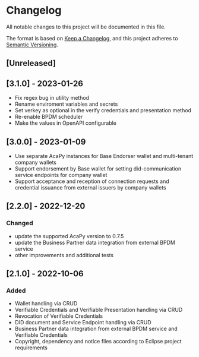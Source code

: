 # Changelog
All notable changes to this project will be documented in this file.

The format is based on [Keep a Changelog](https://keepachangelog.com/en/1.0.0/),
and this project adheres to [Semantic Versioning](https://semver.org/spec/v2.0.0.html).

## [Unreleased]

## [3.1.0] - 2023-01-26
- Fix regex bug in utility method
- Rename enviroment variables and secrets
- Set verkey as optional in the verify credentials and presentation method
- Re-enable BPDM scheduler
- Make the values in OpenAPI configurable

## [3.0.0] - 2023-01-09
- Use separate AcaPy instances for Base Endorser wallet and multi-tenant company wallets
- Support endorsement by Base wallet for setting did-communication service endpoints for company wallet
- Support acceptance and reception of connection requests and credential issuance from external issuers by company wallets

## [2.2.0] - 2022-12-20

### Changed
- update the supported AcaPy version to 0.7.5
- update the Business Partner data integration from external BPDM service
- other improvements and additional tests

## [2.1.0] - 2022-10-06

### Added
- Wallet handling via CRUD
- Verifiable Credentials and Verifiable Presentation handling via CRUD
- Revocation of Verifiable Credentials
- DID document and Service Endpoint handling via CRUD
- Business Partner data integration from external BPDM service and Verifiable Credentials
- Copyright, dependency and notice files according to Eclipse project requirements
